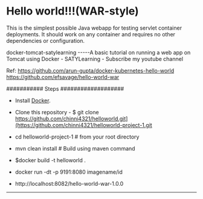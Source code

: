Hello world!!!(WAR-style)
============================================

This is the simplest possible Java webapp for testing servlet container deployments.  It should work on any container and requires no other dependencies or configuration.

docker-tomcat-satylearning
-----A basic tutorial on running a web app on Tomcat using Docker - SATYLearning - Subscribe my youtube channel

Ref: https://github.com/arun-gupta/docker-kubernetes-hello-world
     https://github.com/efsavage/hello-world-war

########### Steps ###################
* Install [Docker](https://docs.docker.com/install/).
* Clone this repository - $ git clone https://github.com/chinni4321/helloworld.git](https://github.com/chinni4321/helloworld-project-1.git
* cd helloworld-project-1 # from your root directory
* mvn clean install # Build using maven command
* $docker build -t helloworld .
* docker run -dt -p 9191:8080 imagename/id

* http://localhost:8082/hello-world-war-1.0.0
-------------------------------------------
